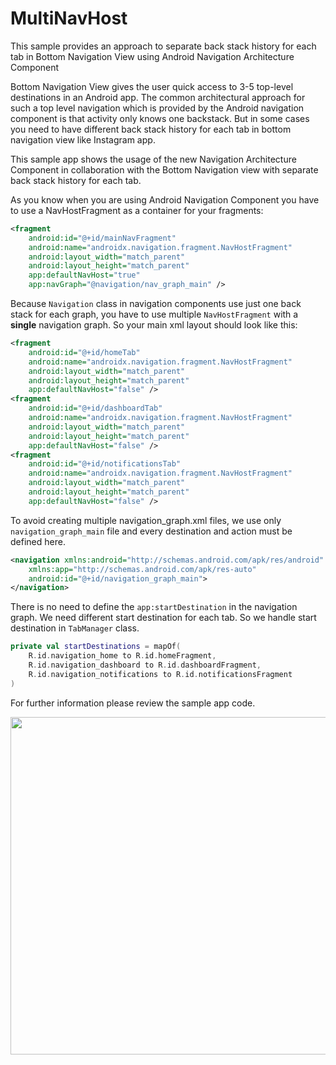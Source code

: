 # MultiNavHost
This sample provides an approach to separate back stack history for each tab in Bottom Navigation View using Android Navigation Architecture Component

Bottom Navigation View gives the user quick access to 3-5 top-level destinations in an Android app. The common architectural approach for such a top level navigation which is provided by the Android navigation component is that activity only knows one backstack.
But in some cases you need to have different back stack history for each tab in bottom navigation view like Instagram app. 

This sample app shows the usage of the new Navigation Architecture Component in collaboration with the Bottom Navigation view with separate back stack history for each tab.

As you know when you are using Android Navigation Component you have to use a NavHostFragment as a container for your fragments:

```xml
<fragment
    android:id="@+id/mainNavFragment"
    android:name="androidx.navigation.fragment.NavHostFragment"
    android:layout_width="match_parent"
    android:layout_height="match_parent"
    app:defaultNavHost="true"
    app:navGraph="@navigation/nav_graph_main" />
```

Because `Navigation` class in navigation components use just one back stack for each graph, you have to use multiple `NavHostFragment` with a **single** navigation graph. So your main xml layout should look like this:

```xml
<fragment
    android:id="@+id/homeTab"
    android:name="androidx.navigation.fragment.NavHostFragment"
    android:layout_width="match_parent"
    android:layout_height="match_parent"
    app:defaultNavHost="false" />
<fragment
    android:id="@+id/dashboardTab"
    android:name="androidx.navigation.fragment.NavHostFragment"
    android:layout_width="match_parent"
    android:layout_height="match_parent"
    app:defaultNavHost="false" />
<fragment
    android:id="@+id/notificationsTab"
    android:name="androidx.navigation.fragment.NavHostFragment"
    android:layout_width="match_parent"
    android:layout_height="match_parent"
    app:defaultNavHost="false" />
```

To avoid creating multiple navigation_graph.xml files, we use only `navigation_graph_main` file and every destination and action must be defined here.

```xml
<navigation xmlns:android="http://schemas.android.com/apk/res/android"
    xmlns:app="http://schemas.android.com/apk/res-auto"
    android:id="@+id/navigation_graph_main">
</navigation>
```
There is no need to define the `app:startDestination` in the navigation graph. We need
different start destination for each tab. So we handle start destination in `TabManager` class.

```kotlin
private val startDestinations = mapOf(
    R.id.navigation_home to R.id.homeFragment,
    R.id.navigation_dashboard to R.id.dashboardFragment,
    R.id.navigation_notifications to R.id.notificationsFragment
)
```

For further information please review the sample app code.

<img src="https://github.com/moallemi/MultiNavHost/blob/master/.github/demo.gif?raw=true" width="540">


